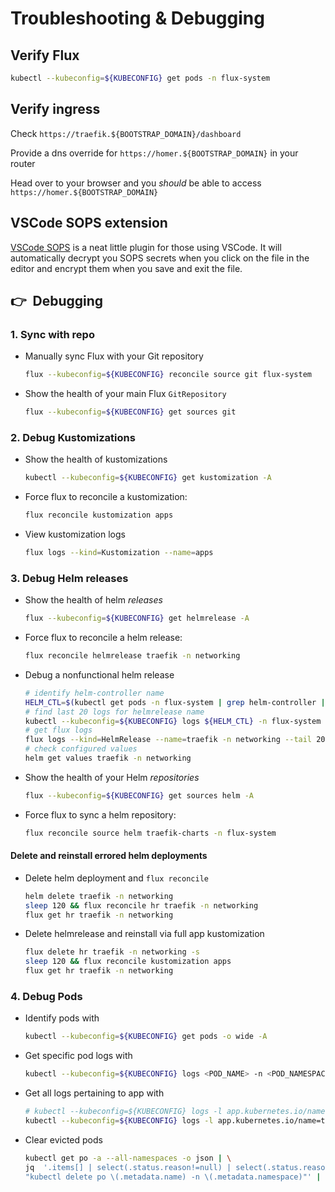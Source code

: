# Troubleshooting & Debugging

## Verify Flux

```sh
kubectl --kubeconfig=${KUBECONFIG} get pods -n flux-system
```

## Verify ingress

Check `https://traefik.${BOOTSTRAP_DOMAIN}/dashboard`

Provide a dns override for `https://homer.${BOOTSTRAP_DOMAIN}` in your router

<!--
or update your hosts
file to verify the ingress controller is working.

```sh
echo "${BOOTSTRAP_METALLB_FRONTEND} ${BOOTSTRAP_DOMAIN} homer.${BOOTSTRAP_DOMAIN}" | sudo tee -a /etc/hosts
```
-->

Head over to your browser and you _should_ be able to access
`https://homer.${BOOTSTRAP_DOMAIN}`

## VSCode SOPS extension

[VSCode SOPS](https://marketplace.visualstudio.com/items?itemName=signageos.signageos-vscode-sops)
is a neat little plugin for those using VSCode.
It will automatically decrypt you SOPS secrets when you click on the file
in the editor and encrypt them when you save and exit the file.

## :point_right:&nbsp; Debugging

### 1. Sync with repo

- Manually sync Flux with your Git repository

  ```sh
  flux --kubeconfig=${KUBECONFIG} reconcile source git flux-system
  ```

- Show the health of your main Flux `GitRepository`

  ```sh
  flux --kubeconfig=${KUBECONFIG} get sources git
  ```

### 2. Debug Kustomizations

- Show the health of kustomizations

  ```sh
  kubectl --kubeconfig=${KUBECONFIG} get kustomization -A
  ```

- Force flux to reconcile a kustomization:

  ```sh
  flux reconcile kustomization apps
  ```

- View kustomization logs

  ```sh
  flux logs --kind=Kustomization --name=apps
  ```

### 3. Debug Helm releases

- Show the health of helm _releases_

  ```sh
  flux --kubeconfig=${KUBECONFIG} get helmrelease -A
  ```

- Force flux to reconcile a helm release:

  ```sh
  flux reconcile helmrelease traefik -n networking
  ```

- Debug a nonfunctional helm release

  ```sh
  # identify helm-controller name
  HELM_CTL=$(kubectl get pods -n flux-system | grep helm-controller | awk '{print $1}')
  # find last 20 logs for helmrelease name
  kubectl --kubeconfig=${KUBECONFIG} logs ${HELM_CTL} -n flux-system | grep traefik | tail -20
  # get flux logs
  flux logs --kind=HelmRelease --name=traefik -n networking --tail 20
  # check configured values
  helm get values traefik -n networking
  ```

- Show the health of your Helm _repositories_

  ```sh
  flux --kubeconfig=${KUBECONFIG} get sources helm -A
  ```

- Force flux to sync a helm repository:

  ```sh
  flux reconcile source helm traefik-charts -n flux-system
  ```

#### Delete and reinstall errored helm deployments

- Delete helm deployment and `flux reconcile`

  ```sh
  helm delete traefik -n networking
  sleep 120 && flux reconcile hr traefik -n networking
  flux get hr traefik -n networking
  ```

- Delete helmrelease and reinstall via full app kustomization

  ```sh
  flux delete hr traefik -n networking -s
  sleep 120 && flux reconcile kustomization apps
  flux get hr traefik -n networking
  ```

### 4. Debug Pods

- Identify pods with

  ```sh
  kubectl --kubeconfig=${KUBECONFIG} get pods -o wide -A
  ```

- Get specific pod logs with

  ```sh
  kubectl --kubeconfig=${KUBECONFIG} logs <POD_NAME> -n <POD_NAMESPACE>
  ```

- Get all logs pertaining to app with

  ```sh
  # kubectl --kubeconfig=${KUBECONFIG} logs -l app.kubernetes.io/name=<NAME> -n <POD_NAMESPACE>
  kubectl --kubeconfig=${KUBECONFIG} logs -l app.kubernetes.io/name=traefik -n networking
  ```

- Clear evicted pods

  ```sh
  kubectl get po -a --all-namespaces -o json | \
  jq  '.items[] | select(.status.reason!=null) | select(.status.reason | contains("Evicted")) |
  "kubectl delete po \(.metadata.name) -n \(.metadata.namespace)"' | xargs -n 1 bash -c
  ```
